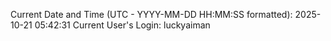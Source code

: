 Current Date and Time (UTC - YYYY-MM-DD HH:MM:SS formatted): 2025-10-21 05:42:31
Current User's Login: luckyaiman
